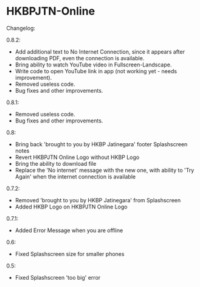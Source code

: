 # HKBPJTN-Online

Changelog:

0.8.2:
- Add additional text to No Internet Connection, since it appears after downloading PDF, even the connection is available.
- Bring ability to watch YouTube video in Fullscreen-Landscape.
- Write code to open YouTube link in app (not working yet - needs improvement).
- Removed useless code.
- Bug fixes and other improvements.

0.8.1:
- Removed useless code.
- Bug fixes and other improvements.

0.8:
- Bring back 'brought to you by HKBP Jatinegara' footer Splashscreen notes
- Revert HKBPJTN Online Logo without HKBP Logo
- Bring the ability to download file
- Replace the 'No internet' message with the new one, with ability to 'Try Again' when the internet connection is available

0.7.2:
- Removed 'brought to you by HKBP Jatinegara' from Splashscreen
- Added HKBP Logo on HKBPJTN Online Logo

0.7.1:
- Added Error Message when you are offline

0.6:
- Fixed Splashscreen size for smaller phones

0.5:
- Fixed Splashscreen 'too big' error
